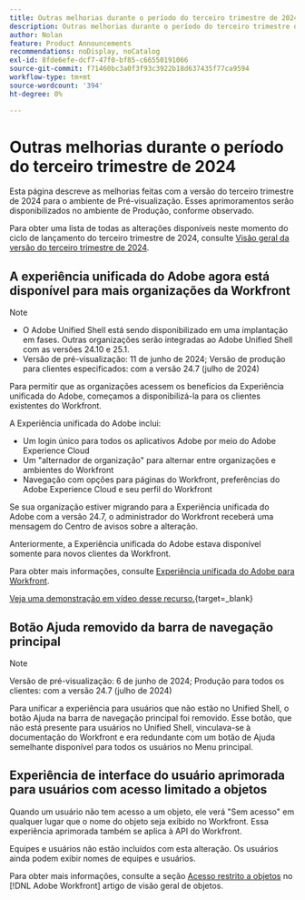 ```yaml
---
title: Outras melhorias durante o período do terceiro trimestre de 2024
description: Outras melhorias durante o período do terceiro trimestre de 2024
author: Nolan
feature: Product Announcements
recommendations: noDisplay, noCatalog
exl-id: 8fde6efe-dcf7-47f0-bf85-c66550191066
source-git-commit: f71460bc3a0f3f93c3922b18d637435f77ca9594
workflow-type: tm+mt
source-wordcount: '394'
ht-degree: 0%

---
```


# Outras melhorias durante o período do terceiro trimestre de 2024

Esta página descreve as melhorias feitas com a versão do terceiro trimestre de 2024 para o ambiente de Pré-visualização. Esses aprimoramentos serão disponibilizados no ambiente de Produção, conforme observado.

Para obter uma lista de todas as alterações disponíveis neste momento do ciclo de lançamento do terceiro trimestre de 2024, consulte [Visão geral da versão do terceiro trimestre de 2024](/help/quicksilver/product-announcements/product-releases/24-q3-release-activity/24-q3-release-overview.md).

## A experiência unificada do Adobe agora está disponível para mais organizações da Workfront

>[!NOTE]
>
>* O Adobe Unified Shell está sendo disponibilizado em uma implantação em fases. Outras organizações serão integradas ao Adobe Unified Shell com as versões 24.10 e 25.1.
>* Versão de pré-visualização: 11 de junho de 2024; Versão de produção para clientes especificados: com a versão 24.7 (julho de 2024)

Para permitir que as organizações acessem os benefícios da Experiência unificada do Adobe, começamos a disponibilizá-la para os clientes existentes do Workfront.

A Experiência unificada do Adobe inclui:

* Um login único para todos os aplicativos Adobe por meio do Adobe Experience Cloud
* Um &quot;alternador de organização&quot; para alternar entre organizações e ambientes do Workfront
* Navegação com opções para páginas do Workfront, preferências do Adobe Experience Cloud e seu perfil do Workfront

Se sua organização estiver migrando para a Experiência unificada do Adobe com a versão 24.7, o administrador do Workfront receberá uma mensagem do Centro de avisos sobre a alteração.

Anteriormente, a Experiência unificada do Adobe estava disponível somente para novos clientes da Workfront.

Para obter mais informações, consulte [Experiência unificada do Adobe para Workfront](/help/quicksilver/workfront-basics/navigate-workfront/workfront-navigation/adobe-unified-experience.md).

[Veja uma demonstração em vídeo desse recurso.](https://video.tv.adobe.com/v/3412388/){target=_blank}

## Botão Ajuda removido da barra de navegação principal

>[!NOTE]
>
>Versão de pré-visualização: 6 de junho de 2024; Produção para todos os clientes: com a versão 24.7 (julho de 2024)

Para unificar a experiência para usuários que não estão no Unified Shell, o botão Ajuda na barra de navegação principal foi removido. Esse botão, que não está presente para usuários no Unified Shell, vinculava-se à documentação do Workfront e era redundante com um botão de Ajuda semelhante disponível para todos os usuários no Menu principal.

## Experiência de interface do usuário aprimorada para usuários com acesso limitado a objetos

Quando um usuário não tem acesso a um objeto, ele verá &quot;Sem acesso&quot; em qualquer lugar que o nome do objeto seja exibido no Workfront. Essa experiência aprimorada também se aplica à API do Workfront.

Equipes e usuários não estão incluídos com esta alteração. Os usuários ainda podem exibir nomes de equipes e usuários.

Para obter mais informações, consulte a seção [Acesso restrito a objetos](/help/quicksilver/workfront-basics/navigate-workfront/workfront-navigation/understand-objects.md#restricted-access-to-objects) no [!DNL Adobe Workfront] artigo de visão geral de objetos.
